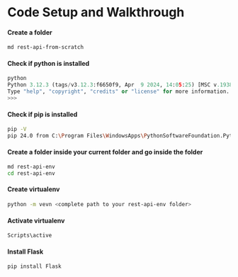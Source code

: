 
# Code Setup and Walkthrough

#### Create a folder 
```bash
md rest-api-from-scratch
```

#### Check if python is installed
```python
python
Python 3.12.3 (tags/v3.12.3:f6650f9, Apr  9 2024, 14:05:25) [MSC v.1938 64 bit (AMD64)] on win32
Type "help", "copyright", "credits" or "license" for more information.
>>>
```

#### Check if pip is installed
``` bash
pip -V
pip 24.0 from C:\Program Files\WindowsApps\PythonSoftwareFoundation.Python.3.12_3.12.1264.0_x64__qbz5n2kfra8p0\Lib\site-packages\pip (python 3.12)
```

#### Create a folder inside your current folder and go inside the folder
```bash
md rest-api-env
cd rest-api-env
```

#### Create virtualenv
```bash
python -m vevn <complete path to your rest-api-env folder>
```

#### Activate virtualenv
```bash
Scripts\active
```

#### Install Flask
``` bash
pip install Flask
```

